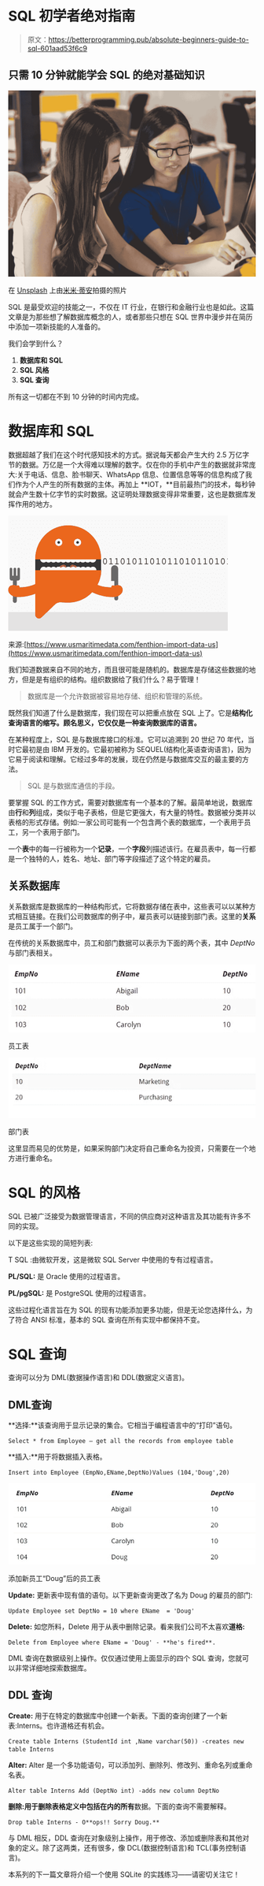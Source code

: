 # SQL 初学者绝对指南

> 原文：<https://betterprogramming.pub/absolute-beginners-guide-to-sql-601aad53f6c9>

## 只需 10 分钟就能学会 SQL 的绝对基础知识

![](img/3132600b8dc05c820184dae1163a95bc.png)

在 [Unsplash](https://unsplash.com/search/photos/woman-at-computer?utm_source=unsplash&utm_medium=referral&utm_content=creditCopyText) 上由[米米·蒂安](https://unsplash.com/@mimithian?utm_source=unsplash&utm_medium=referral&utm_content=creditCopyText)拍摄的照片

SQL 是最受欢迎的技能之一，不仅在 IT 行业，在银行和金融行业也是如此。这篇文章是为那些想了解数据库概念的人，或者那些只想在 SQL 世界中漫步并在简历中添加一项新技能的人准备的。

我们会学到什么？

1.  **数据库和 SQL**
2.  **SQL 风格**
3.  **SQL 查询**

所有这一切都在不到 10 分钟的时间内完成。

# 数据库和 SQL

数据超越了我们在这个时代感知技术的方式。据说每天都会产生大约 2.5 万亿字节的数据。万亿是一个大得难以理解的数字。仅在你的手机中产生的数据就非常庞大:关于电话、信息、脸书聊天、WhatsApp 信息、位置信息等等的信息构成了我们作为个人产生的所有数据的主体。再加上 **IOT，**目前最热门的技术，每秒钟就会产生数十亿字节的实时数据。这证明处理数据变得非常重要，这也是数据库发挥作用的地方。

![](img/118ad7447c46a264613038ab38f285a1.png)

来源:[https://www.usmaritimedata.com/fenthion-import-data-us](https://www.usmaritimedata.com/fenthion-import-data-us)

我们知道数据来自不同的地方，而且很可能是随机的。数据库是存储这些数据的地方，但是是有组织的结构。组织数据给了我们什么？易于管理！

> 数据库是一个允许数据被容易地存储、组织和管理的系统。

既然我们知道了什么是数据库，我们现在可以把重点放在 SQL 上了。它是**结构化查询语言的缩写。顾名思义，它仅仅是一种查询数据库的语言。**

在某种程度上，SQL 是与数据库接口的标准。它可以追溯到 20 世纪 70 年代，当时它最初是由 IBM 开发的。它最初被称为 SEQUEL(结构化英语查询语言)，因为它易于阅读和理解。它经过多年的发展，现在仍然是与数据库交互的最主要的方法。

> SQL 是与数据库通信的手段。

要掌握 SQL 的工作方式，需要对数据库有一个基本的了解。最简单地说，数据库由**行**和**列**组成，类似于电子表格，但是它更强大，有大量的特性。数据被分类并以表格的形式存储。例如:一家公司可能有一个包含两个表的数据库，一个表用于员工，另一个表用于部门。

一个**表**中的每一行被称为一个**记录**，一个**字段**列描述该行。在雇员表中，每一行都是一个独特的人，姓名、地址、部门等字段描述了这个特定的雇员。

## 关系数据库

关系数据库是数据库的一种结构形式，它将数据存储在表中，这些表可以以某种方式相互链接。在我们公司数据库的例子中，雇员表可以链接到部门表。这里的**关系**是员工属于一个部门。

在传统的关系数据库中，员工和部门数据可以表示为下面的两个表，其中 *DeptNo* 与部门表相关。

![](img/59dbbf42c16f118599f7258979fed4b0.png)

员工表

![](img/325032dc27b8923efe6934ed4bf447ea.png)

部门表

这里显而易见的优势是，如果采购部门决定将自己重命名为投资，只需要在一个地方进行重命名。

# SQL 的风格

SQL 已被广泛接受为数据管理语言，不同的供应商对这种语言及其功能有许多不同的实现。

以下是这些实现的简短列表:

T SQL :由微软开发，这是微软 SQL Server 中使用的专有过程语言。

**PL/SQL:** 是 Oracle 使用的过程语言。

**PL/pgSQL:** 是 PostgreSQL 使用的过程语言。

这些过程化语言旨在为 SQL 的现有功能添加更多功能，但是无论您选择什么，为了符合 ANSI 标准，基本的 SQL 查询在所有实现中都保持不变。

# SQL 查询

查询可以分为 DML(数据操作语言)和 DDL(数据定义语言)。

## **DML**查询

**选择:**该查询用于显示记录的集合。它相当于编程语言中的“打印”语句。

```
Select * from Employee — get all the records from employee table
```

**插入:**用于将数据插入表格。

```
Insert into Employee (EmpNo,EName,DeptNo)Values (104,'Doug',20)
```

![](img/c92da36393475cd082a22879410d5d89.png)

添加新员工“Doug”后的员工表

**Update:** 更新表中现有值的语句。以下更新查询更改了名为 Doug 的雇员的部门:

```
Update Employee set DeptNo = 10 where EName  = 'Doug'
```

**Delete:** 如您所料，Delete 用于从表中删除记录。看来我们公司不太喜欢**道格:**

```
Delete from Employee where EName = 'Doug' - **he's fired**.
```

DML 查询在数据级别上操作。仅仅通过使用上面显示的四个 SQL 查询，您就可以非常详细地探索数据库。

## **DDL 查询**

**Create:** 用于在特定的数据库中创建一个新表。下面的查询创建了一个新表:Interns。也许道格还有机会。

```
Create table Interns (StudentId int ,Name varchar(50)) -creates new table Interns
```

**Alter:** Alter 是一个多功能语句，可以添加列、删除列、修改列、重命名列或重命名表。

```
Alter table Interns Add (DeptNo int) -adds new column DeptNo
```

**删除:**用于删除表格定义中包括**在内的所有**数据。下面的查询不需要解释。

```
Drop table Interns - O**ops!! Sorry Doug.**
```

与 DML 相反，DDL 查询在对象级别上操作，用于修改、添加或删除表和其他对象的定义。除了这两类，还有很多，像 DCL(数据控制语言)和 TCL(事务控制语言)。

本系列的下一篇文章将介绍一个使用 SQLite 的实践练习——请密切关注它！